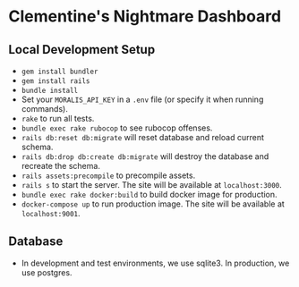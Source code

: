 # Clementine's Nightmare Dashboard

## Local Development Setup
- `gem install bundler`
- `gem install rails`
- `bundle install`
- Set your `MORALIS_API_KEY` in a `.env` file (or specify it when running commands).
- `rake` to run all tests.
- `bundle exec rake rubocop` to see rubocop offenses.
- `rails db:reset db:migrate` will reset database and reload current schema.
- `rails db:drop db:create db:migrate` will destroy the database and recreate the schema. 
- `rails assets:precompile` to precompile assets.
- `rails s` to start the server. The site will be available at `localhost:3000`.
- `bundle exec rake docker:build` to build docker image for production.
- `docker-compose up` to run production image. The site will be available at `localhost:9001`.

## Database
- In development and test environments, we use sqlite3. In production, we use postgres.
